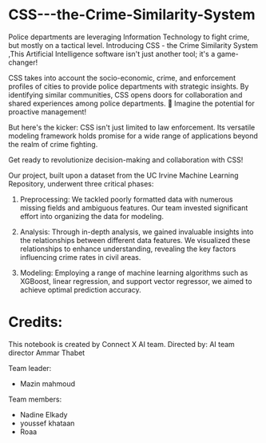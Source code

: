 # CSS---the-Crime-Similarity-System
Police departments are leveraging Information Technology to fight crime, but mostly on a tactical level.  Introducing CSS - the Crime Similarity System ,This Artificial Intelligence software isn't just another tool; it's a game-changer! 



CSS takes into account the socio-economic, crime, and enforcement profiles of cities to provide police departments with strategic insights.  By identifying similar communities, CSS opens doors for collaboration and shared experiences among police departments. 🤝 Imagine the potential for proactive management! 

But here's the kicker: CSS isn't just limited to law enforcement.  Its versatile modeling framework holds promise for a wide range of applications beyond the realm of crime fighting. 

Get ready to revolutionize decision-making and collaboration with CSS! 

Our project, built upon a dataset from the UC Irvine Machine Learning Repository, underwent three critical phases:

1. Preprocessing: We tackled poorly formatted data with numerous missing fields and ambiguous features. Our team invested significant effort into organizing the data for modeling.

2. Analysis: Through in-depth analysis, we gained invaluable insights into the relationships between different data features. We visualized these relationships to enhance understanding, revealing the key factors influencing crime rates in civil areas.

3. Modeling: Employing a range of machine learning algorithms such as XGBoost, linear regression, and support vector regressor, we aimed to achieve optimal prediction accuracy.

# Credits:

This notebook is created by Connect X AI team.
Directed by:
AI team director Ammar Thabet

Team leader:
- Mazin mahmoud

Team members:
- Nadine Elkady
- youssef khataan 
- Roaa 
